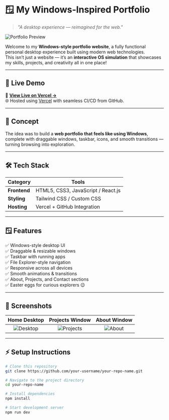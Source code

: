 # 🪟 My Windows-Inspired Portfolio

> _"A desktop experience — reimagined for the web."_

![Portfolio Preview](images/picc/Screenshot_2025-10-05_010825.png)


Welcome to my **Windows-style portfolio website**, a fully functional personal desktop experience built using modern web technologies.  
This isn’t just a website — it’s an **interactive OS simulation** that showcases my skills, projects, and creativity all in one place!

---

## 🚀 Live Demo

🔗 **[View Live on Vercel →](https://your-portfolio.vercel.app)**  
🌐 Hosted using [Vercel](https://vercel.com) with seamless CI/CD from GitHub.

---

## 🧠 Concept

The idea was to build a **web portfolio that feels like using Windows**, complete with draggable windows, taskbar, icons, and smooth transitions — turning browsing into exploration.

---

## 🛠️ Tech Stack

| Category | Tools |
|-----------|-------|
| **Frontend** | HTML5, CSS3, JavaScript / React.js |
| **Styling** | Tailwind CSS / Custom CSS |
| **Hosting** | Vercel + GitHub Integration |

---

## 🪟 Features

✅ Windows-style desktop UI  
✅ Draggable & resizable windows  
✅ Taskbar with running apps  
✅ File Explorer-style navigation  
✅ Responsive across all devices  
✅ Smooth animations & transitions  
✅ About, Projects, and Contact sections  
✅ Easter eggs for curious explorers 😉

---

## 📸 Screenshots

| Home Desktop | Projects Window | About Window |
|:-------------:|:---------------:|:-------------:|
| ![Desktop](https://your-desktop-image-link.png) | ![Projects](https://your-projects-image-link.png) | ![About](https://your-about-image-link.png) |

---

## ⚡ Setup Instructions

```bash
# Clone this repository
git clone https://github.com/your-username/your-repo-name.git

# Navigate to the project directory
cd your-repo-name

# Install dependencies
npm install

# Start development server
npm run dev
